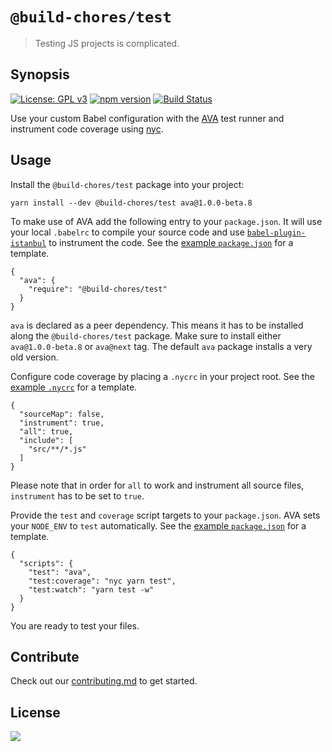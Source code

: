 # `@build-chores/test`

> Testing JS projects is complicated.

## Synopsis

[![License: GPL v3](https://img.shields.io/badge/License-GPL%20v3-blue.svg)](https://www.gnu.org/licenses/gpl-3.0) [![npm version](https://img.shields.io/npm/v/@build-chores/test.svg?style=flat)](https://www.npmjs.com/package/@build-chores/test) [![Build Status](https://travis-ci.org/critocrito/build-chores.svg?branch=master)](https://travis-ci.org/critocrito/build-chores)

Use your custom Babel configuration with the [AVA](https://github.com/avajs/ava) test runner and instrument code coverage using [nyc](https://github.com/istanbuljs/nyc#readme).

## Usage

Install the `@build-chores/test` package into your project:

```
yarn install --dev @build-chores/test ava@1.0.0-beta.8
```

To make use of AVA add the following entry to your `package.json`. It will use your local `.babelrc` to compile your source code and use [`babel-plugin-istanbul`](https://github.com/istanbuljs/babel-plugin-istanbul#readme) to instrument the code. See the [example `package.json`](../../project-example/package.json) for a template.

```
{
  "ava": {
    "require": "@build-chores/test"
  }
}
```

`ava` is declared as a peer dependency. This means it has to be installed along the `@build-chores/test` package. Make sure to install either `ava@1.0.0-beta.8` or `ava@next` tag. The default `ava` package installs a very old version.

Configure code coverage by placing a `.nycrc` in your project root. See the [example `.nycrc`](../../project-example/.nycrc) for a template.

```
{
  "sourceMap": false,
  "instrument": true,
  "all": true,
  "include": [
    "src/**/*.js"
  ]
}
```

Please note that in order for `all` to work and instrument all source files, `instrument` has to be set to `true`.

Provide the `test` and `coverage` script targets to your `package.json`. AVA sets your `NODE_ENV` to `test` automatically. See the [example `package.json`](../../project-example/package.json) for a template.

```
{
  "scripts": {
    "test": "ava",
    "test:coverage": "nyc yarn test",
    "test:watch": "yarn test -w"
  }
}
```

You are ready to test your files.

## Contribute

Check out our [contributing.md](../../CONTRIBUTING.md) to get started.

## License

[<img src="https://www.gnu.org/graphics/gplv3-88x31.png" align="left" />](license)
